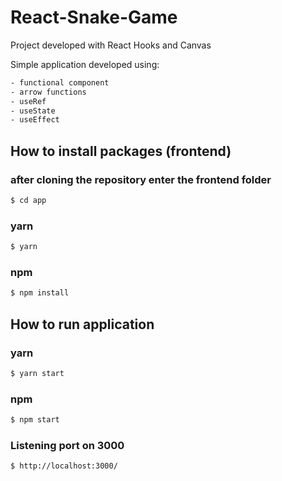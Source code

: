 # React-Snake-Game
Project developed with React Hooks and Canvas

  Simple application developed using:
 ```sh  
 - functional component 
 - arrow functions
 - useRef
 - useState
 - useEffect
 ```

## How to install packages (frontend)

### after cloning the repository enter the frontend folder

```sh
$ cd app
```

### yarn

```sh
$ yarn
```

### npm

```sh
$ npm install
```

## How to run application

### yarn

```sh
$ yarn start
```

### npm

```sh
$ npm start
```

### Listening port on 3000

```sh
$ http://localhost:3000/
```
